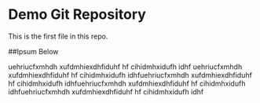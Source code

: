 # Demo Git Repository

This is the first file in this repo.

##Ipsum Below

uehriucfxmhdh  xufdmhiexdhfiduhf hf cihidmhxidufh idhf uehriucfxmhdh  
xufdmhiexdhfiduhf hf cihidmhxidufh idhfuehriucfxmhdh  xufdmhiexdhfiduhf 
hf cihidmhxidufh idhfuehriucfxmhdh  xufdmhiexdhfiduhf hf cihidmhxidufh 
idhfuehriucfxmhdh  xufdmhiexdhfiduhf hf cihidmhxidufh idhf